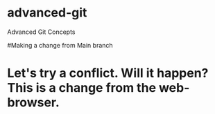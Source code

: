 # advanced-git
Advanced Git Concepts


#Making a change from Main branch
# Let's try a conflict. Will it happen? This is a change from the web-browser. 

